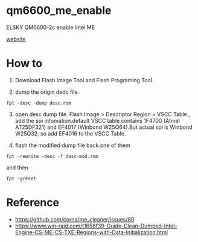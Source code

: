 # qm6600_me_enable
ELSKY QM6600-2c enable Intel ME

[website](http://www.miniboard.cn/product/?8_59.html)

# How to
1. Download Flash Image Tool and Flash Programing Tool.

2. dump the origin dedc file. <br>
```
fpt -desc -dump desc.rom
```

3. open desc dump file. Flash Image > Descriptor Region > VSCC Table., add the spi infomation.default VSCC table contains 1F4700 (Atmel AT25DF321) and EF4017 (Winbond W25Q64).But actual spi is Winbond W25Q32, so add EF4016 to the VSCC Table.

4. flash the modified dump file back.one of them<br>
```
fpt -rewrite -desc -f desc-mod.rom
```
and then
```
fpt -greset
```

# Reference
* https://github.com/corna/me_cleaner/issues/80
* https://www.win-raid.com/t1658f39-Guide-Clean-Dumped-Intel-Engine-CS-ME-CS-TXE-Regions-with-Data-Initialization.html

